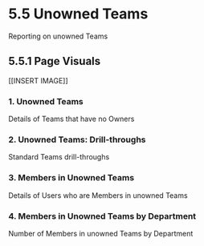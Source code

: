 # 5.5 Unowned Teams
Reporting on unowned Teams

## 5.5.1 Page Visuals


[[INSERT IMAGE]]


### 1.	Unowned Teams
Details of Teams that have no Owners

### 2.	Unowned Teams: Drill-throughs
Standard Teams drill-throughs

### 3.	Members in Unowned Teams
Details of Users who are Members in unowned Teams

### 4.	Members in Unowned Teams by Department
Number of Members in unowned Teams by Department
 
